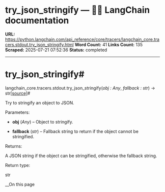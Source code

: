 # try_json_stringify — 🦜🔗 LangChain  documentation

**URL:** https://python.langchain.com/api_reference/core/tracers/langchain_core.tracers.stdout.try_json_stringify.html
**Word Count:** 41
**Links Count:** 135
**Scraped:** 2025-07-21 07:52:36
**Status:** completed

---

# try\_json\_stringify\#

langchain\_core.tracers.stdout.try\_json\_stringify\(_obj : Any_, _fallback : str_\) → str[\[source\]](https://python.langchain.com/api_reference/_modules/langchain_core/tracers/stdout.html#try_json_stringify)\#     

Try to stringify an object to JSON.

Parameters:     

  * **obj** \(_Any_\) – Object to stringify.

  * **fallback** \(_str_\) – Fallback string to return if the object cannot be stringified.

Returns:     

A JSON string if the object can be stringified, otherwise the fallback string.

Return type:     

str

__On this page